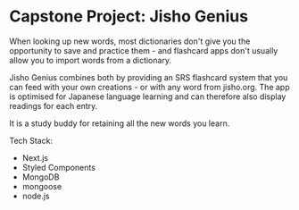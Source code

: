 # Capstone Project: Jisho Genius

When looking up new words, most dictionaries don't give you the opportunity to save and practice them - and flashcard apps don't usually allow you to import words from a dictionary. 

Jisho Genius combines both by providing an SRS flashcard system that you can feed with your own creations - or with any word from jisho.org.
The app is optimised for Japanese language learning and can therefore also display readings for each entry. 

It is a study buddy for retaining all the new words you learn. 


Tech Stack: 
- Next.js
- Styled Components
- MongoDB
- mongoose
- node.js
